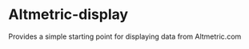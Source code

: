 Altmetric-display
=================

Provides a simple starting point for displaying data from Altmetric.com
